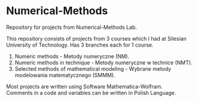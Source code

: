 # Numerical-Methods

Repository for projects from Numerical-Methods Lab.

This repository consists of projects from 3 courses which I had at Silesian University of Technology. Has 3 branches each for 1 course.
  1. Numeric methods - Metody numeryczne (NM).
  2. Numeric methods in technique - Metody numeryczne w technice (NMT).
  3. Selected methods of mathematical modeling - Wybrane metody modelowania matematycznego (SMMM).   
  
Most projects are written using Software Mathematica-Wolfram.   
Comments in a code and variables can be written in Polish Language.
